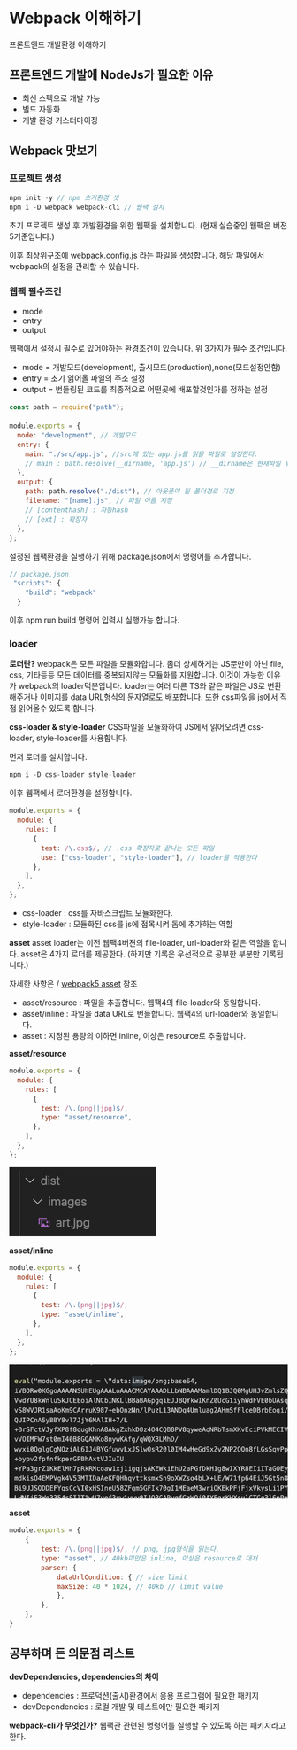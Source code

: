 # Webpack 이해하기

프론트엔드 개발환경 이해하기

## 프론트엔드 개발에 NodeJs가 필요한 이유

- 최신 스펙으로 개발 가능
- 빌드 자동화
- 개발 환경 커스터마이징

## Webpack 맛보기

### 프로젝트 생성

```js
npm init -y // npm 초기환경 셋
npm i -D webpack webpack-cli // 웹팩 설치
```

초기 프로젝트 생성 후 개발환경을 위한 웹팩을 설치합니다.
(현재 실습중인 웹팩은 버젼5기준입니다.)

이후 최상위구조에 webpack.config.js 라는 파일을 생성합니다.
해당 파일에서 webpack의 설정을 관리할 수 있습니다.

### 웹팩 필수조건

- mode
- entry
- output

웹팩에서 설정시 필수로 있어야하는 환경조건이 있습니다.
위 3가지가 필수 조건입니다.

- mode = 개발모드(development), 출시모드(production),none(모드설정안함)
- entry = 초기 읽어올 파일의 주소 설정
- output = 번들링된 코드를 최종적으로 어떤곳에 배포할것인가를 정하는 설정

```js
const path = require("path");

module.exports = {
  mode: "development", // 개발모드
  entry: {
    main: "./src/app.js", //src에 있는 app.js를 읽을 파일로 설정한다.
    // main : path.resolve(__dirname, 'app.js') // __dirname은 현재파일 위치의 절대경로를 알려주는 NodeJs의 변수이다.
  },
  output: {
    path: path.resolve("./dist"), // 아웃풋이 될 폴더경로 지정
    filename: "[name].js", // 파일 이름 지정
    // [contenthash] : 자동hash
    // [ext] : 확장자
  },
};
```

설정된 웹팩환경을 실행하기 위해
package.json에서 명령어를 추가합니다.

```js
// package.json
 "scripts": {
    "build": "webpack"
  }
```

이후 npm run build 명령어 입력시 실행가능 합니다.

### loader

**로더란?**
webpack은 모든 파일을 모듈화합니다.
좀더 상세하게는 JS뿐만이 아닌 file, css, 기타등등 모든 데이터를 중복되지않는 모듈화를 지원합니다.
이것이 가능한 이유가 webpack의 loader덕분입니다.
loader는 여러 다른 TS와 같은 파일은 JS로 변환해주거나 이미지를 data URL형식의 문자열로도 배포합니다.
또한 css파일을 js에서 직접 읽어올수 있도록 합니다.

**css-loader & style-loader**
CSS파일을 모듈화하여 JS에서 읽어오려면
css-loader, style-loader를 사용합니다.

먼저 로더를 설치합니다.

```js
npm i -D css-loader style-loader
```

이후 웹팩에서 로더환경을 설정합니다.

```js
module.exports = {
  module: {
    rules: [
      {
        test: /\.css$/, // .css 확장자로 끝나는 모든 파일
        use: ["css-loader", "style-loader"], // loader를 적용한다
      },
    ],
  },
};
```

- css-loader : css를 자바스크립트 모듈화한다.
- style-loader : 모듈화된 css를 js에 접목시켜 돔에 추가하는 역할

**asset**
asset loader는 이전 웹팩4버젼의 file-loader, url-loader와 같은 역할을 합니다.
asset은 4가지 로더를 제공한다. (하지만 기록은 우선적으로 공부한 부분만 기록됩니다.)

자세한 사항은 / [webpack5 asset](https://webpack.kr/guides/asset-modules/) 참조

- asset/resource : 파일을 추출합니다. 웹팩4의 file-loader와 동일합니다.
- asset/inline : 파일을 data URL로 번들합니다. 웹팩4의 url-loader와 동일합니다.
- asset : 지정된 용량의 이하면 inline, 이상은 resource로 추출합니다.

**asset/resource**

```js
module.exports = {
  module: {
    rules: [
      {
        test: /\.(png||jpg)$/,
        type: "asset/resource",
      },
    ],
  },
};
```

![asset/resource](./resource.png)

**asset/inline**

```js
module.exports = {
  module: {
    rules: [
      {
        test: /\.(png||jpg)$/,
        type: "asset/inline",
      },
    ],
  },
};
```

![asset/inline](./inline.png)

**asset**

```js
module.exports = {
    {
        test: /\.(png||jpg)$/, // png, jpg형식을 읽는다.
        type: "asset", // 40kb미만은 inline, 이상은 resource로 대처
        parser: {
            dataUrlCondition: { // size limit
            maxSize: 40 * 1024, // 40kb // limit value
            },
        },
    },
}

```

## 공부하며 든 의문점 리스트

**devDependencies, dependencies의 차이**

- dependencies : 프로덕션(출시)환경에서 응용 프로그램에 필요한 패키지
- devDependencies : 로컬 개발 및 테스트에만 필요한 패키지

**webpack-cli가 무엇인가?**
웹팩관 관련된 명령어를 실행할 수 있도록 하는 패키지라고 한다.
